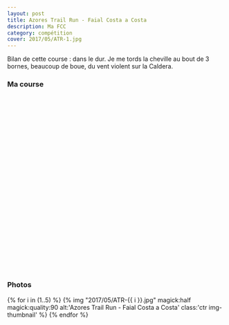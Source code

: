 ```yaml
---
layout: post
title: Azores Trail Run - Faial Costa a Costa
description: Ma FCC
category: compétition
cover: 2017/05/ATR-1.jpg
---
```


Bilan de cette course : dans le dur. Je me tords la cheville au bout de 3 bornes,
beaucoup de boue, du vent violent sur la Caldera.

### Ma course

<iframe
  height='405'
  width='100%'
  frameborder='0'
  allowtransparency='true'
  scrolling='no'
  data-src='https://www.strava.com/activities/1008465238/embed/090daebe9f3b0bce37411f13a12d3e8b4996ef28'
  onload='lzld(this)'>
</iframe>

### Photos

{% for i in (1..5) %}
{%
  img
  "2017/05/ATR-{{ i }}.jpg"
  magick:half
  magick:quality:90
  alt:'Azores Trail Run - Faial Costa a Costa'
  class:'ctr img-thumbnail'
%}
{% endfor %}
